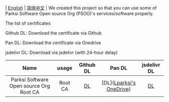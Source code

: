 | [English](https://github.com/Parksi-Software-Open-source-Org/certificate/blob/master/README.md) | [简体中文](https://github.com/Parksi-Software-Open-source-Org/certificate/blob/master/README-zh_cn.md) |
We created this project so that you can use some of Parksi Software Open source Org (PSOO)'s services/software properly.

The list of certificates

Github DL: Download the certificate via Github

Pan DL: Download the certificate via Onedrive

jsdelivr DL: Download via jsdelivr (with 24-hour delay)

|                  Name                   |  usage  |                          Github DL                           |                            Pan DL                            |                         jsdelivr DL                          |
| :-------------------------------------: | :-----: | :----------------------------------------------------------: | :----------------------------------------------------------: | :----------------------------------------------------------: |
| Parksi Software Open source Org Root CA | Root CA | [DL](https://github.com/Parksi-Software-Open-source-Org/certificate/Parksi_Software_Open_source_Org_Root_CA.crt) | [DL]([Lparksi's OneDrive](https://pan.parksi.top/others/PSOO/crt/Parksi_Software_Open_source_Org_Root_CA.crt)) | [DL](https://cdn.jsdelivr.net/gh/Parksi-Software-Open-source-Org/certificate/Parksi_Software_Open_source_Org_Root_CA.crt) |

